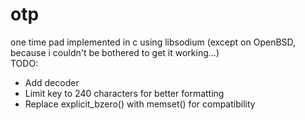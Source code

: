 # otp
one time pad implemented in c using libsodium (except on OpenBSD, because i couldn't be bothered to get it working...)\
TODO:
  * Add decoder
  * Limit key to 240 characters for better formatting
  * Replace explicit_bzero() with memset() for compatibility

